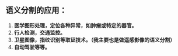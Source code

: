 

## **语义分割的应用：**

1. **医学图形处理，定位各种异常，如肿瘤或特定的器官。**
2. **行人检测，交通监控。**
3. **卫星图像，指纹识别等取证技术。（我主要也是做遥感影像的语义分割）**
4. **自动驾驶等等。**
